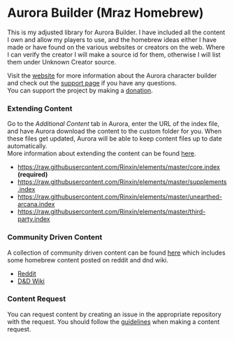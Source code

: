 # Aurora Builder (Mraz Homebrew)
This is my adjusted library for Aurora Builder. I have included all the content I own and allow my players to use, and the homebrew ideas either I have made or have found on the various websites or creators on the web. Where I can verify the creator I will make a source id for them, otherwise I will list them under Unknown Creator source.


Visit the [website](http://www.aurorabuilder.com "Aurora Website") for more information about the Aurora character builder and check out the [support page](http://www.aurorabuilder.com/support "Aurora Support Page") if you have any questions.<br> You can support the project by making a [donation](https://aurorabuilder.com/donate/).



### Extending Content
Go to the _Additional Content_ tab in Aurora, enter the URL of the index file, and have Aurora download the content to the custom folder for you. When these files get updated, Aurora will be able to keep content files up to date automatically.
<br>
More information about extending the content can be found [here](http://aurorabuilder.com/content/ "Additional Content").

- https://raw.githubusercontent.com/Rinxin/elements/master/core.index **(required)**
- https://raw.githubusercontent.com/Rinxin/elements/master/supplements.index
- https://raw.githubusercontent.com/Rinxin/elements/master/unearthed-arcana.index
- https://raw.githubusercontent.com/Rinxin/elements/master/third-party.index

### Community Driven Content
A collection of community driven content can be found [here](http://aurorabuilder.com/content/#community "Community Driven Content") which includes some homebrew content posted on reddit and dnd wiki.

- [Reddit](https://aurorabuilder.com/posts/891/community-driven-content-reddit/ "Reddit")
- [D&D Wiki](https://aurorabuilder.com/posts/943/community-driven-contentdnd-wiki/ "D&D Wiki")

### Content Request
You can request content by creating an issue in the appropriate repository with the request. You should follow the [guidelines](https://github.com/aurorabuilder/elements/blob/master/.github/CONTRIBUTING.md#requests) when making a content request.

